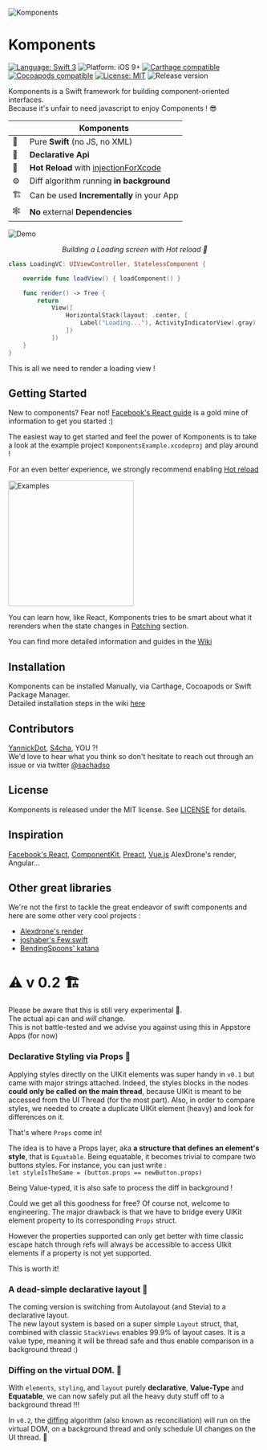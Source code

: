 ![Komponents](banner.png)

# Komponents
[![Language: Swift 3](https://img.shields.io/badge/language-swift3-f48041.svg?style=flat)](https://developer.apple.com/swift)
![Platform: iOS 9+](https://img.shields.io/badge/platform-iOS%209%2B-blue.svg?style=flat)
[![Carthage compatible](https://img.shields.io/badge/Carthage-compatible-4BC51D.svg?style=flat)](https://github.com/Carthage/Carthage)
[![Cocoapods compatible](https://img.shields.io/badge/Cocoapods-compatible-4BC51D.svg?style=flat)](https://cocoapods.org)
[![License: MIT](http://img.shields.io/badge/license-MIT-lightgrey.svg?style=flat)](https://github.com/freshOS/then/blob/master/LICENSE)
![Release version](https://img.shields.io/badge/release-0.2-blue.svg)

Komponents is a Swift framework for building component-oriented interfaces.  
Because it's unfair to need javascript to enjoy Components ! 😎

|      | Komponents                                   |
| ---- | ---------------------------------------- |
|  🔶  | Pure **Swift** (no JS, no XML)           |
|   🎨 | **Declarative Api** |
| 💉 | **Hot Reload** with [ injectionForXcode](http://johnholdsworth.com/injection.html)|
|  ⚙️ | Diff algorithm running **in background**           |
|  🏗    | Can be used **Incrementally** in your App |
|  🕸  | **No** external **Dependencies**           |


![Demo](demo.gif)
*<p align="center">Building a Loading screen with Hot reload 🎩</p>*


```swift
class LoadingVC: UIViewController, StatelessComponent {

    override func loadView() { loadComponent() }

    func render() -> Tree {
        return
            View([
                HorizontalStack(layout: .center, [
                    Label("Loading..."), ActivityIndicatorView(.gray)
                ])
            ])
    }
}
```
This is all we need to render a loading view !

## Getting Started

New to components? Fear not! [Facebook's React guide](https://facebook.github.io/react/) is a gold mine of information to get you started :)


The easiest way to get started and feel the power of Komponents is to take a look at the example project `KomponentsExample.xcodeproj` and play around !

For an even better experience, we strongly recommend enabling [Hot reload](https://github.com/freshOS/Komponents/wiki/Hot-Reload)

<img src="examples.png" alt="Examples" width="250">

You can learn how, like React, Komponents tries to be smart about what it rerenders when the state changes in [Patching](https://github.com/freshOS/Komponents/wiki/Patching) section.

You can find more detailed information and guides in the [Wiki](https://github.com/freshOS/Komponents/wiki)

## Installation
Komponents can be installed Manually, via Carthage, Cocoapods or Swift Package Manager.  
Detailed installation steps in the wiki [here](https://github.com/freshOS/Komponents/wiki/Installation)

## Contributors
[YannickDot](https://github.com/YannickDot),
[S4cha](https://github.com/S4cha), YOU ?!  
We'd love to hear what you think so don't hesitate to reach out through an issue or via twitter
[@sachadso](https://twitter.com/sachadso)

## License
Komponents is released under the MIT license. See [LICENSE](https://github.com/freshOS/Komponents/blob/master/LICENSE)  for details.

## Inspiration
[Facebook's React](https://facebook.github.io/react/), [ComponentKit](https://github.com/facebook/componentkit),
[Preact](https://github.com/developit/preact), [Vue.js](https://vuejs.org) AlexDrone's render, Angular...

## Other great libraries
We're not the first to tackle the great endeavor of swift components and here are some other very cool projects :
 - [Alexdrone's render](https://github.com/alexdrone/Render)
 - [joshaber's Few.swift](https://github.com/joshaber/Few.swift/tree/master/FewDemo)
 - [BendingSpoons' katana](https://github.com/BendingSpoons/katana-swift)

# ⚠️  v 0.2 🏗
Please be aware that this is still very experimental 🔬.  
The actual api can and *will* change.  
This is not battle-tested and we advise you against using this in Appstore Apps (for now)


### Declarative Styling via Props 🎨

Applying styles directly on the UIKit elements was super handy in `v0.1` but came with major strings attached. Indeed, the styles blocks in the nodes **could only be called on the main thread**, because UIKit is meant to be accessed from the UI Thread (for the most part).
Also, in order to compare styles, we needed to create a duplicate UIKit element (heavy) and look for differences on it.

That's where `Props` come in!

The idea is to have a Props layer, aka **a structure that defines an element's style**, that is `Equatable`.
Being equatable, it becomes trivial to compare two buttons styles.
For instance, you can just write :  
 `let styleIsTheSame = (button.props == newButton.props)`

 Being Value-typed, it is also safe to process the diff in background !

Could we get all this goodness for free? Of course not, welcome to engineering.
The major drawback is that we have to bridge every UIKit element property to its corresponding `Props` struct.

However the properties supported can only get better with time classic escape hatch through refs will always be accessible to access UIkit elements if a property is not yet supported.

This is worth it!

### A dead-simple declarative layout 📐
The coming version is switching from Autolayout (and Stevia) to a declarative layout.  
The new layout system is based on a super simple `Layout` struct, that, combined with classic `StackViews` enables 99.9% of layout cases.
It is a value type, meaning it will be thread safe and thus enable comparison in a background thread :)

### Diffing on the virtual DOM. 🚀

With `elements`, `styling`, and `layout` purely **declarative**, **Value-Type** and **Equatable**, we can now safely put all the heavy duty stuff off to a background thread !!!

In `v0.2`, the [diffing](https://facebook.github.io/react/docs/reconciliation.html) algorithm  (also known as reconciliation) will run on the virtual DOM, on a background thread and only schedule  UI changes on the UI thread. 🎉
